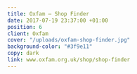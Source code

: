 ```yaml
---
title: Oxfam – Shop Finder
date: 2017-07-19 23:37:00 +01:00
position: 6
client: Oxfam
cover: "/uploads/oxfam-shop-finder.jpg"
background-color: "#3f9e11"
copy: dark
link: www.oxfam.org.uk/shop/shop-finder
---
```


